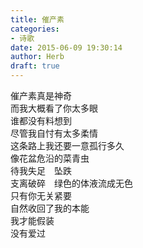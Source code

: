 ```yaml
---  
title: 催产素  
categories:  
- 诗歌  
date: 2015-06-09 19:30:14  
author: Herb  
draft: true
---  
```

催产素真是神奇  
而我大概看了你太多眼  
谁都没有料想到  
尽管我自忖有太多柔情    
这条路上我还要一意孤行多久  
像花盆危沿的菜青虫  
待我失足　坠跌  
支离破碎　绿色的体液流成无色    
只有你无关紧要  
自然收回了我的本能  
我才能假装  
没有爱过